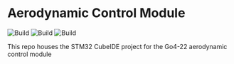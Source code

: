 # Aerodynamic Control Module
![Build](https://github.com/gopher-motorsports/aerodynamic-control-module/workflows/Build/badge.svg)
![Build](https://github.com/gopher-motorsports/aerodynamic-control-module/workflows/SIL%20Tests/badge.svg)
![Build](https://github.com/gopher-motorsports/aerodynamic-control-module/workflows/Static%20Analysis/badge.svg)

This repo houses the STM32 CubeIDE project for the Go4-22 aerodynamic control module
